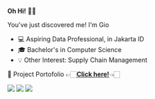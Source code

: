 **Oh Hi!** 👋🏻

You've just discovered me! I'm Gio
- 💻 Aspiring Data Professional, in Jakarta ID
- 🎓 Bachelor's in Computer Science
- 💡 Other Interest: Supply Chain Management


📂 Project Portofolio 👉🏻[**Click here!**](https://github.com/sergiolhx/data_analysis_portfolio)👈🏻

[<img src="https://img.shields.io/badge/linkedin-%230077B5.svg?&style=for-the-badge&logo=linkedin&logoColor=white" />](https://linkedin.com/in/sergiolhx)
[<img src="https://img.shields.io/badge/Tableau-E97627.svg?style=for-the-badge&logo=Tableau&logoColor=white" />](https://public.tableau.com/app/profile/sergiolhx)
[<img src="https://img.shields.io/badge/Gmail-EA4335.svg?style=for-the-badge&logo=Gmail&logoColor=white" />](mailto:sergiolhx@gmail.com)
